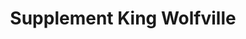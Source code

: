 ---
title: "Supplement King Wolfville"
url: /wolfville/supplement-king-wolfville/
shop: nutrition supplements
---